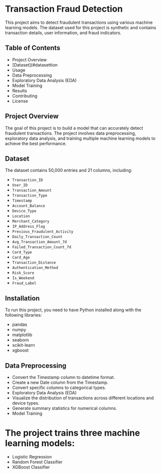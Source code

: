 # Transaction Fraud Detection

This project aims to detect fraudulent transactions using various machine learning models. The dataset used for this project is synthetic and contains transaction details, user information, and fraud indicators.

## Table of Contents
- Project Overview
- [Dataset](#datasettion
- Usage
- Data Preprocessing
- Exploratory Data Analysis (EDA)
- Model Training
- Results
- Contributing
- License

## Project Overview
The goal of this project is to build a model that can accurately detect fraudulent transactions. The project involves data preprocessing, exploratory data analysis, and training multiple machine learning models to achieve the best performance.

## Dataset
The dataset contains 50,000 entries and 21 columns, including:
- `Transaction_ID`
- `User_ID`
- `Transaction_Amount`
- `Transaction_Type`
- `Timestamp`
- `Account_Balance`
- `Device_Type`
- `Location`
- `Merchant_Category`
- `IP_Address_Flag`
- `Previous_Fraudulent_Activity`
- `Daily_Transaction_Count`
- `Avg_Transaction_Amount_7d`
- `Failed_Transaction_Count_7d`
- `Card_Type`
- `Card_Age`
- `Transaction_Distance`
- `Authentication_Method`
- `Risk_Score`
- `Is_Weekend`
- `Fraud_Label`

## Installation
To run this project, you need to have Python installed along with the following libraries:
- pandas
- numpy
- matplotlib
- seaborn
- scikit-learn
- xgboost

## Data Preprocessing
- Convert the Timestamp column to datetime format.
- Create a new Date column from the Timestamp.
- Convert specific columns to categorical types.
- Exploratory Data Analysis (EDA)
- Visualize the distribution of transactions across different locations and device types.
- Generate summary statistics for numerical columns.
- Model Training

# The project trains three machine learning models:
- Logistic Regression
- Random Forest Classifier
- XGBoost Classifier
